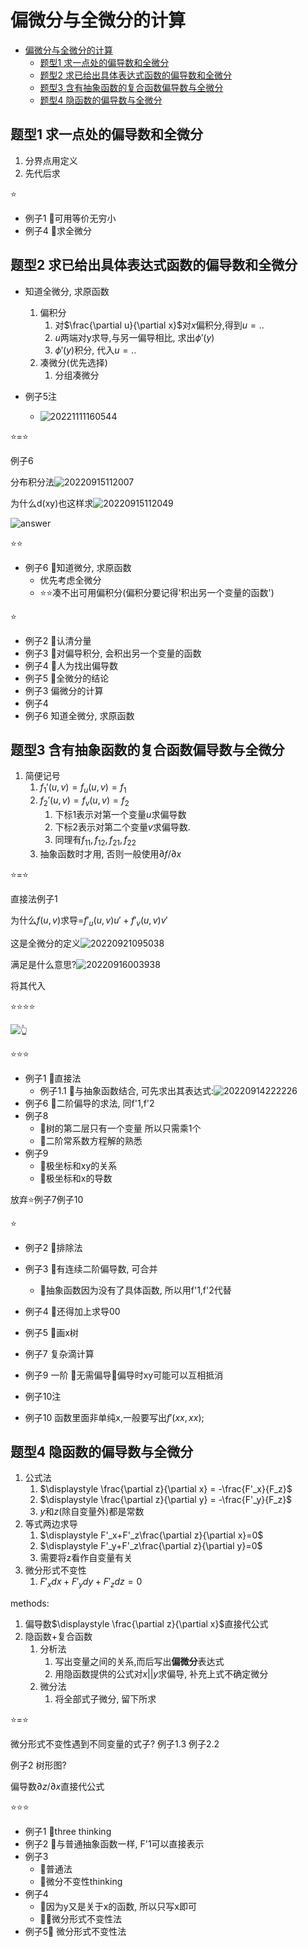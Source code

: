# 偏微分与全微分的计算

- [偏微分与全微分的计算](#偏微分与全微分的计算)
  - [题型1 求一点处的偏导数和全微分](#题型1-求一点处的偏导数和全微分)
  - [题型2 求已给出具体表达式函数的偏导数和全微分](#题型2-求已给出具体表达式函数的偏导数和全微分)
  - [题型3 含有抽象函数的复合函数偏导数与全微分](#题型3-含有抽象函数的复合函数偏导数与全微分)
  - [题型4 隐函数的偏导数与全微分](#题型4-隐函数的偏导数与全微分)

## 题型1 求一点处的偏导数和全微分

1. 分界点用定义
2. 先代后求

⭐

- 例子1 💚可用等价无穷小
- 例子4 💚求全微分

## 题型2 求已给出具体表达式函数的偏导数和全微分

- 知道全微分, 求原函数
    1. 偏积分
       1. 对$\frac{\partial u}{\partial x}$对$x$偏积分,得到$u=..$
       2. $u$两端对y求导,与另一偏导相比, 求出$\phi'(y)$
       3. $\phi'(y)$积分, 代入$u=..$
    2. 凑微分(优先选择)
       1. 分组凑微分

- 例子5注
  - ![20221111160544](https://raw.githubusercontent.com/Logible/Image/main/note_image/20221111160544.png)

⭐=⭐

例子6

分布积分法![20220915112007](https://raw.githubusercontent.com/Logible/Image/main/note_image/20220915112007.png)

为什么d(xy)也这样求![20220915112049](https://raw.githubusercontent.com/Logible/Image/main/note_image/20220915112049.png)

![answer](https://raw.githubusercontent.com/Logible/Image/main/note_image/5709c476a534f2d3f3a331db237540a.jpg)

⭐⭐

- 例子6 💚知道微分, 求原函数
  - 优先考虑全微分
  - ⭐⭐凑不出可用偏积分(偏积分要记得'积出另一个变量的函数')

⭐

- 例子2 💚认清分量
- 例子3 💚对偏导积分, 会积出另一个变量的函数
- 例子4 💚人为找出偏导数
- 例子5 💚全微分的结论
- 例子3 偏微分的计算
- 例子4
- 例子6 知道全微分, 求原函数

## 题型3 含有抽象函数的复合函数偏导数与全微分

1. 简便记号
   1. $f_1'(u,v)=f_u(u,v)=f_1$
   2. $f_2'(u,v)=f_v(u,v)=f_2$
      1. 下标1表示对第一个变量$u$求偏导数
      2. 下标2表示对第二个变量$v$求偏导数.
      3. 同理有$f_{11},f_{12},f_{21},f_{22}$
   3. 抽象函数时才用, 否则一般使用$\partial f/\partial x$

⭐=⭐

直接法例子1

为什么$f(u,v)$求导=$f'_u(u,v)u'+f'_v(u,v)v'$

这是全微分的定义![20220921095038](https://raw.githubusercontent.com/Logible/Image/main/note_image/20220921095038.png)

满足是什么意思?![20220916003938](https://raw.githubusercontent.com/Logible/Image/main/note_image/20220916003938.png)

将其代入

⭐⭐⭐⭐

![👆](https://raw.githubusercontent.com/Logible/Image/main/note_image/20221111163448.png)

⭐⭐⭐

- 例子1 💚直接法
  - 例子1.1 💚与抽象函数结合, 可先求出其表达式:![20220914222226](https://raw.githubusercontent.com/Logible/Image/main/note_image//20220914222226.png)
- 例子6 💚二阶偏导的求法, 同f'1,f'2
- 例子8
  - 💚树的第二层只有一个变量 所以只需乘1个
  - 💚二阶常系数方程解的熟悉
- 例子9
  - 💚极坐标和xy的关系
  - 💚极坐标和x的导数

放弃⭐例子7例子10

⭐

- 例子2 💚排除法
- 例子3 💚有连续二阶偏导数, 可合并
  - 🏀抽象函数因为没有了具体函数, 所以用f'1,f'2代替
- 例子4 💚还得加上求导00
- 例子5 💚画x树

- 例子7 复杂滴计算
- 例子9 一阶 🏀无需偏导🏀偏导时xy可能可以互相抵消
- 例子10注
- 例子10 函数里面非单纯x,一般要写出$f'(xx,xx)$;

## 题型4 隐函数的偏导数与全微分

1. 公式法
   1. $\displaystyle \frac{\partial z}{\partial x} = -\frac{F'_x}{F_z}$
   2. $\displaystyle \frac{\partial z}{\partial y} = -\frac{F'_y}{F_z}$
   3. $y$和$z$(除自变量外)都是常数
2. 等式两边求导
   1. $\displaystyle F'_x+F'_z\frac{\partial z}{\partial x}=0$
   2. $\displaystyle F'_y+F'_z\frac{\partial z}{\partial y}=0$
   3. 需要将z看作自变量有关
3. 微分形式不变性
   1. $F'_xdx+F'_ydy+F'_zdz=0$

methods:

1. 偏导数$\displaystyle \frac{\partial z}{\partial x}$直接代公式
2. 隐函数+复合函数
   1. 分析法
      1. 写出变量之间的关系,而后写出**偏微分**表达式
      2. 用隐函数提供的公式对$x || y$求偏导, 补充上式不确定微分
   2. 微分法
      1. 将全部式子微分, 留下所求

⭐=⭐

微分形式不变性遇到不同变量的式子? 例子1.3 例子2.2

例子2 树形图?

偏导数$\partial z/\partial x$直接代公式

⭐⭐⭐

- 例子1 💚three thinking
- 例子2 💚与普通抽象函数一样, F'1可以直接表示
- 例子3
  - 💚普通法
  - 💚微分不变性thinking
- 例子4
  - 💚因为y又是关于x的函数, 所以只写x即可
  - 💚🏀微分形式不变性法
- 例子5💚 微分形式不变性法
